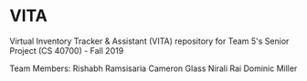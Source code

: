 # VITA
Virtual Inventory Tracker &amp; Assistant (VITA) repository for Team 5's Senior Project (CS 40700) - Fall 2019

Team Members:
Rishabh Ramsisaria
Cameron Glass
Nirali Rai
Dominic Miller
